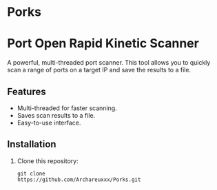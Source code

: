 # Porks
# Port Open Rapid Kinetic Scanner 

A powerful, multi-threaded port scanner. This tool allows you to quickly scan a range of ports on a target IP and save the results to a file.

## Features
- Multi-threaded for faster scanning.
- Saves scan results to a file.
- Easy-to-use interface.

## Installation
1. Clone this repository:
   ```
   git clone
   https://github.com/Archareuxxx/Porks.git
